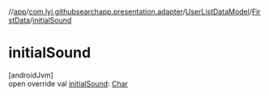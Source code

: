 //[app](../../../../index.md)/[com.lyj.githubsearchapp.presentation.adapter](../../index.md)/[UserListDataModel](../index.md)/[FirstData](index.md)/[initialSound](initial-sound.md)

# initialSound

[androidJvm]\
open override val [initialSound](initial-sound.md): [Char](https://kotlinlang.org/api/latest/jvm/stdlib/kotlin/-char/index.html)
